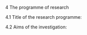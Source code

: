 4	The programme of research4.1	Title of the research programme:     4.2	Aims of the investigation:     